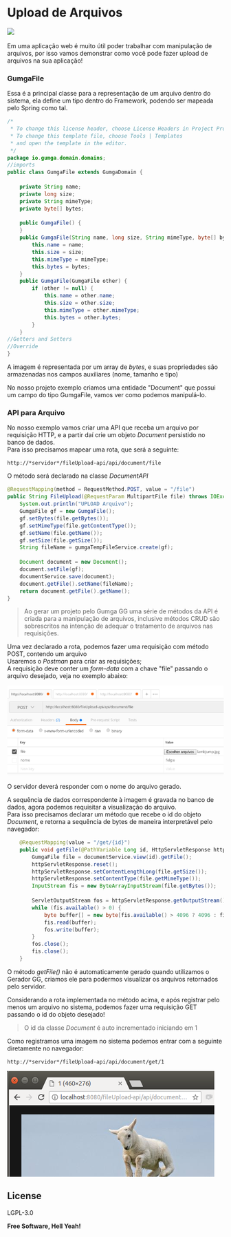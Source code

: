 # Upload de Arquivos

[![](https://avatars3.githubusercontent.com/u/13262049?s=200&v=4)](https://github.com/GUMGA/frameworkbackend)

Em uma aplicação web é muito útil poder trabalhar com manipulação de arquivos, por isso vamos demonstrar como você pode fazer upload de arquivos na sua aplicação!

### GumgaFile

Essa é a principal classe para a representação de um arquivo dentro do sistema, ela define um tipo dentro do Framework, podendo ser mapeada pelo Spring como tal.
```Java
/*
 * To change this license header, choose License Headers in Project Properties.
 * To change this template file, choose Tools | Templates
 * and open the template in the editor.
 */
package io.gumga.domain.domains;
//imports
public class GumgaFile extends GumgaDomain {

    private String name;
    private long size;
    private String mimeType;
    private byte[] bytes;

    public GumgaFile() {
    }
    public GumgaFile(String name, long size, String mimeType, byte[] bytes) {
        this.name = name;
        this.size = size;
        this.mimeType = mimeType;
        this.bytes = bytes;
    }
    public GumgaFile(GumgaFile other) {
        if (other != null) {
            this.name = other.name;
            this.size = other.size;
            this.mimeType = other.mimeType;
            this.bytes = other.bytes;
        }
    }
//Getters and Setters
//Override
}
```
A imagem é representada por um array de *bytes*, e suas propriedades são armazenadas nos campos auxiliares (nome, tamanho e tipo)

No nosso projeto exemplo criamos uma entidade "Document" que possui um campo do tipo GumgaFile, vamos ver como podemos manipulá-lo.

### API para Arquivo
No nosso exemplo vamos criar uma API que receba um arquivo por requisição HTTP, e a partir daí crie um objeto *Document* persistido no banco de dados.<br>
Para isso precisamos mapear uma rota, que será a seguinte:
```
http://*servidor*/fileUpload-api/api/document/file
```
O método será declarado na classe *DocumentAPI*
```Java
@RequestMapping(method = RequestMethod.POST, value = "/file")
public String FileUpload(@RequestParam MultipartFile file) throws IOException {
    System.out.println("UPLOAD Arquivo");
    GumgaFile gf = new GumgaFile();
    gf.setBytes(file.getBytes());
    gf.setMimeType(file.getContentType());
    gf.setName(file.getName());
    gf.setSize(file.getSize());
    String fileName = gumgaTempFileService.create(gf);

    Document document = new Document();
    document.setFile(gf);
    documentService.save(document);
    document.getFile().setName(fileName);
    return document.getFile().getName();
}
```

>Ao gerar um projeto pelo Gumga GG uma série de métodos da API é criada para a manipulação de arquivos, inclusive métodos CRUD são sobrescritos na intenção de adequar o tratamento de arquivos nas requisições.

Uma vez declarado a rota, podemos fazer uma requisição com método POST, contendo um arquivo<br>
Usaremos o *Postman* para criar as requisições;<br>
A requisição deve conter um *form-data* com a chave "file" passando o arquivo desejado, veja no exemplo abaixo:

![](Resources/print1.png)

O servidor deverá responder com o nome do arquivo gerado.

A sequência de dados correspondente à imagem é gravada no banco de dados, agora podemos requisitar a visualização do arquivo.<br>
Para isso precisamos declarar um método que recebe o id do objeto *Document*, e retorna a sequência de bytes de maneira interpretável pelo navegador:
```Java
    @RequestMapping(value = "/get/{id}")
    public void getFile(@PathVariable Long id, HttpServletResponse httpServletResponse) throws IOException {
        GumgaFile file = documentService.view(id).getFile();
        httpServletResponse.reset();
        httpServletResponse.setContentLengthLong(file.getSize());
        httpServletResponse.setContentType(file.getMimeType());
        InputStream fis = new ByteArrayInputStream(file.getBytes());

        ServletOutputStream fos = httpServletResponse.getOutputStream();
        while (fis.available() > 0) {
            byte buffer[] = new byte[fis.available() > 4096 ? 4096 : fis.available()];
            fis.read(buffer);
            fos.write(buffer);
        }
        fos.close();
        fis.close();
    }
```
O método *getFile()* não é automaticamente gerado quando utilizamos o Gerador GG, criamos ele para podermos visualizar os arquivos retornados pelo servidor.

Considerando a rota implementada no método acima, e após registrar pelo menos um arquivo no sistema, podemos fazer uma requisição GET passando o id do objeto desejado!
> O id da classe *Document* é auto incrementado iniciando em 1

Como registramos uma imagem no sistema podemos entrar com a seguinte diretamente no navegador:
```
http://*servidor*/fileUpload-api/api/document/get/1
```
![](Resources/print2.png)



License
----

LGPL-3.0


**Free Software, Hell Yeah!**
